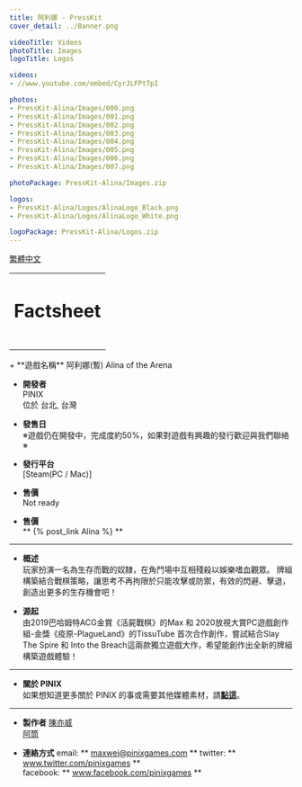 ```yaml
---
title: 阿利娜 - PressKit
cover_detail: ../Banner.png

videoTitle: Videos
photoTitle: Images
logoTitle: Logos

videos: 
- //www.youtube.com/embed/CyrJLFPtTpI

photos: 
- PressKit-Alina/Images/000.png
- PressKit-Alina/Images/001.png
- PressKit-Alina/Images/002.png
- PressKit-Alina/Images/003.png
- PressKit-Alina/Images/004.png
- PressKit-Alina/Images/005.png
- PressKit-Alina/Images/006.png
- PressKit-Alina/Images/007.png

photoPackage: PressKit-Alina/Images.zip

logos: 
- PressKit-Alina/Logos/AlinaLogo_Black.png
- PressKit-Alina/Logos/AlinaLogo_White.png

logoPackage: PressKit-Alina/Logos.zip
---
```

<!--統一管理連結-->
[PINIXPressKitLink]: /PressKit-PINIX/en/
[MAXWEIWEB]: https://maxweichen.github.io/
[STEAMLINK]: ..
[APPSTORELINK]: ..
[GOOGLEPLAYLINK]: ..
[TISSUETUBEWEB]: https://www.facebook.com/TissueTubeGames/
<!--統一管理連結-->
<a href="../zh-TW/" class="button small" target=_self>繁體中文</a>
<table><td><h1>Factsheet<h1></td></table>
+ **遊戲名稱**  
阿利娜(暫)
Alina of the Arena 

+ **開發者**  
PINIX  
位於 台北, 台灣   

+ **發售日**  
※遊戲仍在開發中，完成度約50%，如果對遊戲有興趣的發行歡迎與我們聯絡※

+ **發行平台**  
[Steam(PC / Mac)]

+ **售價**  
Not ready

+ **售價**  
** {% post_link Alina %} **

  
---
+ **概述**  
玩家扮演一名為生存而戰的奴隸，在角鬥場中互相殘殺以娛樂嗜血觀眾。
牌組構築結合戰棋策略，讓思考不再拘限於只能攻擊或防禦，有效的閃避、擊退，創造出更多的生存機會吧！

+ **源起**  
由2019巴哈姆特ACG金賞《活屍戰棋》的Max 和 2020放視大賞PC遊戲創作組-金獎《疫原-PlagueLand》的TissuTube 首次合作創作，嘗試結合Slay The Spire 和 Into the Breach這兩款獨立遊戲大作，希望能創作出全新的牌組構築遊戲體驗！

<!--
+ **特點**  
	- 立體化策略思考，不單單只有思考要攻擊或防禦，加入戰棋元素後更需要主動位移找尋空檔強化，或利用地形擊退敵人製造生存空間。
-->
---
<!--+ **獎項 和 認可**-->
<!--+ **相關報導**-->
<!--Selected Articles-->
+ **關於 PINIX**  
如果想知道更多關於 PINIX 的事或需要其他媒體素材，請[**點這**][PINIXPressKitLink]。  

---
+ **製作者**
[陳亦威][MAXWEIWEB]  
[阿筒][TISSUETUBEWEB]

+ **連絡方式**
email: ** maxwei@pinixgames.com **
twitter: ** www.twitter.com/pinixgames **  
facebook: ** www.facebook.com/pinixgames **

	